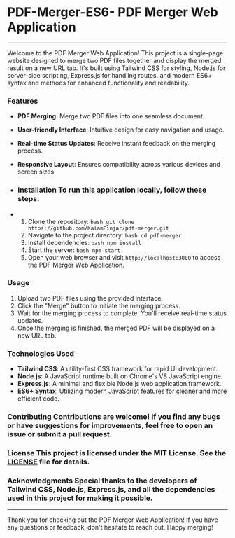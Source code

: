 # PDF-Merger-ES6- **PDF Merger Web Application** 
--- 
Welcome to the PDF Merger Web Application! This project is a single-page website designed to merge two PDF files together and display the merged result on a new URL tab. It's built using Tailwind CSS for styling, Node.js for server-side scripting, Express.js for handling routes, and modern ES6+ syntax and methods for enhanced functionality and readability. 
### Features 
- **PDF Merging**: Merge two PDF files into one seamless document. 
- **User-friendly Interface**: Intuitive design for easy navigation and usage.
- **Real-time Status Updates**: Receive instant feedback on the merging process.
- **Responsive Layout**: Ensures compatibility across various devices and screen sizes.
    
- ### Installation To run this application locally, follow these steps:
- 1. Clone the repository:
     ```bash git clone https://github.com/KalamPinjar/pdf-merger.git ```
  2. Navigate to the project directory: ```bash cd pdf-merger ```
  3. Install dependencies: ```bash npm install ```
  4. Start the server: ```bash npm start ```
  5. Open your web browser and visit `http://localhost:3000` to access the PDF Merger Web Application.

### Usage 
1. Upload two PDF files using the provided interface.
2. Click the "Merge" button to initiate the merging process.
3. Wait for the merging process to complete. You'll receive real-time status updates.
4. Once the merging is finished, the merged PDF will be displayed on a new URL tab.
  
### Technologies Used 
- **Tailwind CSS**: A utility-first CSS framework for rapid UI development.
- **Node.js**: A JavaScript runtime built on Chrome's V8 JavaScript engine.
- **Express.js**: A minimal and flexible Node.js web application framework.
- **ES6+ Syntax**: Utilizing modern JavaScript features for cleaner and more efficient code.

### Contributing Contributions are welcome! If you find any bugs or have suggestions for improvements, feel free to open an issue or submit a pull request. 

### License This project is licensed under the MIT License. See the [LICENSE](LICENSE) file for details. 

### Acknowledgments Special thanks to the developers of Tailwind CSS, Node.js, Express.js, and all the dependencies used in this project for making it possible. 
--- 
Thank you for checking out the PDF Merger Web Application! If you have any questions or feedback, don't hesitate to reach out. Happy merging!

